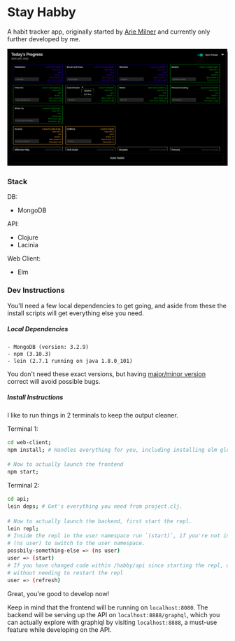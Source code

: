 # Stay Habby

A habit tracker app, originally started by [Arie Milner](https://github.com/amilner42/habby) and currently only further developed by me.

![Screenshot on April 15, 2019](screenshots/2019-04-15.png)


### Stack

DB:
 - MongoDB

API:
 - Clojure
 - Lacinia

Web Client:
 - Elm


### Dev Instructions

You'll need a few local dependencies to get going, and aside from these the install scripts will get everything else
you need.

##### Local Dependencies
    - MongoDB (version: 3.2.9)
    - npm (3.10.3)
    - lein (2.7.1 running on java 1.8.0_101)

You don't need these exact versions, but having [major/minor version](https://semver.org/) correct will avoid possible
bugs.


##### Install Instructions

I like to run things in 2 terminals to keep the output cleaner.

Terminal 1:
```bash
cd web-client;
npm install; # Handles everything for you, including installing elm globally.

# Now to actually launch the frontend
npm start;
```

Terminal 2:
```bash
cd api;
lein deps; # Get's everything you need from project.clj.

# Now to actually launch the backend, first start the repl.
lein repl;
# Inside the repl in the user namespace run `(start)`, if you're not in the user namespace originally then run
# (ns user) to switch to the user namespace.
possbily-something-else => (ns user)
user => (start)
# If you have changed code within /habby/api since starting the repl, use `refresh` to start using the new code
# without needing to restart the repl
user => (refresh)
```

Great, you're good to develop now!

Keep in mind that the frontend will be running on `localhost:8080`.
The backend will be serving up the API on `localhost:8888/graphql`, which you can actually explore with graphiql by
visiting `localhost:8888`, a must-use feature while developing on the API.
